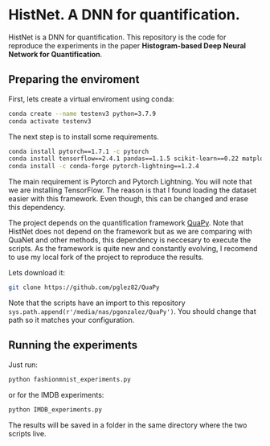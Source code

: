 # HistNet. A DNN for quantification.

HistNet is a DNN for quantification. This repository is the code for reproduce the experiments in the paper **Histogram-based Deep Neural Network for Quantification**.

## Preparing the enviroment
First, lets create a virtual enviroment using conda:
```bash
conda create --name testenv3 python=3.7.9
conda activate testenv3
```

The next step is to install some requirements.

```bash
conda install pytorch==1.7.1 -c pytorch
conda install tensorflow==2.4.1 pandas==1.1.5 scikit-learn==0.22 matplotlib==3.3.2
conda install -c conda-forge pytorch-lightning==1.2.4
```

The main requirement is Pytorch and Pytorch Lightning. You will note that we are installing TensorFlow. The reason is that I found loading the dataset easier with this framework. Even though, this can be changed and erase this dependency.

The project depends on the quantification framework [QuaPy](https://github.com/HLT-ISTI/QuaPy). Note that HistNet does not depend on the framework but as we are comparing with QuaNet and other methods, this dependency is neccesary to execute the scripts. As the framework is quite new and constantly evolving, I recomend to use my local fork of the project to reproduce the results.

Lets download it:

```bash
git clone https://github.com/pglez82/QuaPy
```
Note that the scripts have an import to this repository `sys.path.append(r'/media/nas/pgonzalez/QuaPy')`. You should change that path so it matches your configuration.

## Running the experiments
Just run:

```bash
python fashionmnist_experiments.py
```
or for the IMDB experiments:
```bash
python IMDB_experiments.py
```
The results will be saved in a folder in the same directory where the two scripts live.